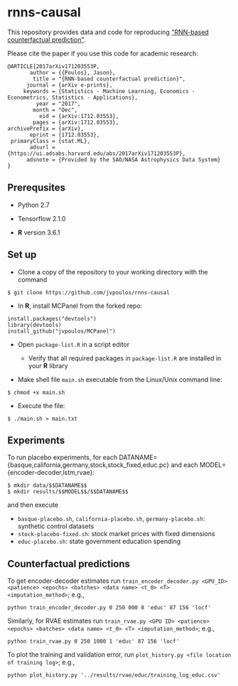 # rnns-causal

This repository provides data and code for reproducing ["RNN-based counterfactual prediction"](https://arxiv.org/abs/1712.03553).

Please cite the paper if you use this code for academic research:

```
@ARTICLE{2017arXiv171203553P,
       author = {{Poulos}, Jason},
        title = "{RNN-based counterfactual prediction}",
      journal = {arXiv e-prints},
     keywords = {Statistics - Machine Learning, Economics - Econometrics, Statistics - Applications},
         year = "2017",
        month = "Dec",
          eid = {arXiv:1712.03553},
        pages = {arXiv:1712.03553},
archivePrefix = {arXiv},
       eprint = {1712.03553},
 primaryClass = {stat.ML},
       adsurl = {https://ui.adsabs.harvard.edu/abs/2017arXiv171203553P},
      adsnote = {Provided by the SAO/NASA Astrophysics Data System}
}
```

Prerequsites
------

* Python 2.7

* Tensorflow 2.1.0

* **R** version 3.6.1

Set up
------
* Clone a copy of the repository to your working directory with the command
```
$ git clone https://github.com/jvpoulos/rnns-causal
```
* In **R**, install MCPanel from the forked repo:
```
install.packages("devtools")
library(devtools) 
install_github("jvpoulos/MCPanel")
```
* Open `package-list.R` in a script editor
  * Verify that all required packages in `package-list.R` are installed in your **R** library

* Make shell file `main.sh` executable from the Linux/Unix command line:
```
$ chmod +x main.sh
```
* Execute the file:
```
$ ./main.sh > main.txt
```

Experiments
------

To run placebo experiments, for each DATANAME={basque,california,germany,stock,stock_fixed,educ.pc} and each MODEL={encoder-decoder,lstm,rvae}:

```
$ mkdir data/$$DATANAME$$
$ mkdir results/$$MODEL$$/$$DATANAME$$
```

and then execute

* `basque-placebo.sh`, `california-placebo.sh`, `germany-placebo.sh`: synthetic control datasets
* `stock-placebo-fixed.sh`: stock market prices with fixed dimensions
* `educ-placebo.sh`: state government education spending

Counterfactual predictions
------

To get encoder-decoder estimates run `train_encoder_decoder.py <GPU_ID> <patience> <epochs> <batches> <data name> <t_0> <T> <imputation_method>`; e.g., 
```
python train_encoder_decoder.py 0 250 000 8 'educ' 87 156 'locf'
```

Similarly, for RVAE estimates run `train_rvae.py <GPU ID> <patience> <epochs> <batches> <data name> <t_0> <T> <imputation_method>`; e.g., 
```
python train_rvae.py 0 250 1000 1 'educ' 87 156 'locf'
```

To plot the training and validation error, run `plot_history.py <file location of training log>`; e.g., 
```
python plot_history.py '../results/rvae/educ/training_log_educ.csv'
```